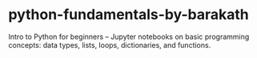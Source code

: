 # python-fundamentals-by-barakath
Intro to Python for beginners – Jupyter notebooks on basic programming concepts: data types, lists, loops, dictionaries, and functions.
